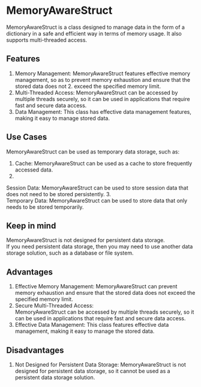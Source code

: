 # MemoryAwareStruct
MemoryAwareStruct is a class designed to manage data in the form of a dictionary in a safe and efficient way in terms of memory usage. It also supports multi-threaded access.

## Features

1. Memory Management: MemoryAwareStruct features effective memory management, so as to prevent memory exhaustion and ensure that the stored data does not 2. exceed the specified memory limit.
3. Multi-Threaded Access: MemoryAwareStruct can be accessed by multiple threads securely, so it can be used in applications that require fast and secure data access.
4. Data Management: This class has effective data management features, making it easy to manage stored data.

## Use Cases

MemoryAwareStruct can be used as temporary data storage, such as:

1. Cache: MemoryAwareStruct can be used as a cache to store frequently accessed data.
2.  
Session Data: MemoryAwareStruct can be used to store session data that does not need to be stored persistently.
3.   
Temporary Data: MemoryAwareStruct can be used to store data that only needs to be stored temporarily.

## Keep in mind

MemoryAwareStruct is not designed for persistent data storage.   
If you need persistent data storage, then you may need to use another data storage solution, such as a database or file system.

## Advantages

1. Effective Memory Management: MemoryAwareStruct can prevent memory exhaustion and ensure that the stored data does not exceed the specified memory limit.
2. Secure Multi-Threaded Access:   
MemoryAwareStruct can be accessed by multiple threads securely, so it can be used in applications that require fast and secure data access.
3. Effective Data Management: This class features effective data management, making it easy to manage the stored data.

## Disadvantages

1. Not Designed for Persistent Data Storage: MemoryAwareStruct is not designed for persistent data storage, so it cannot be used as a persistent data storage solution.
